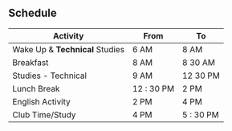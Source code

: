 ## Schedule

Activity | From | To
--- | --- | ---
Wake Up & **Technical** Studies | 6 AM | 8 AM
Breakfast | 8 AM | 8 30 AM
Studies - Technical | 9 AM | 12 30 PM
Lunch Break | 12 : 30 PM | 2 PM
English Activity | 2 PM | 4 PM
Club Time/Study | 4 PM | 5 : 30 PM
 
